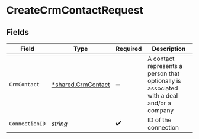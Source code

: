 # CreateCrmContactRequest


## Fields

| Field                                                                                    | Type                                                                                     | Required                                                                                 | Description                                                                              |
| ---------------------------------------------------------------------------------------- | ---------------------------------------------------------------------------------------- | ---------------------------------------------------------------------------------------- | ---------------------------------------------------------------------------------------- |
| `CrmContact`                                                                             | [*shared.CrmContact](../../models/shared/crmcontact.md)                                  | :heavy_minus_sign:                                                                       | A contact represents a person that optionally is associated with a deal and/or a company |
| `ConnectionID`                                                                           | *string*                                                                                 | :heavy_check_mark:                                                                       | ID of the connection                                                                     |